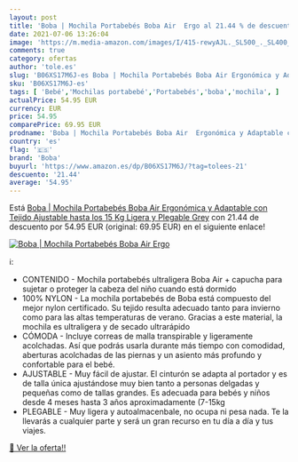 ```yaml
---
layout: post
title: 'Boba | Mochila Portabebés Boba Air  Ergo al 21.44 % de descuento'
date: 2021-07-06 13:26:04
image: 'https://m.media-amazon.com/images/I/415-rewyAJL._SL500_._SL400_.jpg'
comments: true
category: ofertas
author: 'tole.es'
slug: 'B06XS17M6J-es Boba | Mochila Portabebés Boba Air Ergonómica y Adaptable...'
sku: 'B06XS17M6J-es'
tags: [ 'Bebé','Mochilas portabebé','Portabebés','boba','mochila', ]
actualPrice: 54.95 EUR
currency: EUR
price: 54.95
comparePrice: 69.95 EUR
prodname: 'Boba | Mochila Portabebés Boba Air  Ergonómica y Adaptable con Tejido Ajustable hasta los 15 Kg  Ligera y Plegable  Grey'
country: 'es'
flag: '🇪🇸'
brand: 'Boba'
buyurl: 'https://www.amazon.es/dp/B06XS17M6J/?tag=tolees-21'
descuento: '21.44'
average: '54.95'
---
```


Está [Boba | Mochila Portabebés Boba Air  Ergonómica y Adaptable con Tejido Ajustable hasta los 15 Kg  Ligera y Plegable  Grey](https://www.amazon.es/dp/B06XS17M6J/?tag=tolees-21) con 21.44 de descuento por 54.95 EUR (original: 69.95 EUR) en el siguiente enlace!

[![Boba | Mochila Portabebés Boba Air  Ergo](https://m.media-amazon.com/images/I/415-rewyAJL._SL500_._SL400_.jpg)](https://www.amazon.es/dp/B06XS17M6J/?tag=tolees-21)

ℹ️:

- CONTENIDO - Mochila portabebés ultraligera Boba Air + capucha para sujetar o proteger la cabeza del niño cuando está dormido
- 100% NYLON - La mochila portabebés de Boba está compuesto del mejor nylon certificado. Su tejido resulta adecuado tanto para invierno como para las altas temperaturas de verano. Gracias a este material, la mochila es ultraligera y de secado ultrarápido
- CÓMODA - Incluye correas de malla transpirable y ligeramente acolchadas. Así que podrás usarla durante más tiempo con comodidad, aberturas acolchadas de las piernas y un asiento más profundo y confortable para el bebé.
- AJUSTABLE - Muy fácil de ajustar. El cinturón se adapta al portador y es de talla única ajustándose muy bien tanto a personas delgadas y pequeñas como de tallas grandes. Es adecuada para bebés y niños desde 4 meses hasta 3 años aproximadamente (7-15kg
- PLEGABLE - Muy ligera y autoalmacenbale, no ocupa ni pesa nada. Te la llevarás a cualquier parte y será un gran recurso en tu día a día y tus viajes.

[🛒 Ver la oferta!!](https://www.amazon.es/dp/B06XS17M6J/?tag=tolees-21)
